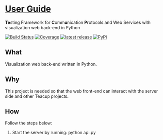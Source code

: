 # [User Guide](https://henryssondaniel.github.io/teacup.github.io/)
**Te**sting Fr**a**mework for **C**omm**u**nication **P**rotocols and Web Services with visualization web back-end in Python

[![Build Status](https://travis-ci.com/HenryssonDaniel/teacup-visualization-web-back-python.svg?branch=master)](https://travis-ci.com/HenryssonDaniel/teacup-visualization-web-back-python)
[![Coverage](https://sonarcloud.io/api/project_badges/measure?project=HenryssonDaniel_teacup-visualization-web-back-python&metric=coverage)](https://sonarcloud.io/dashboard?id=HenryssonDaniel_teacup-visualization-web-back-python)
[![latest release](https://img.shields.io/badge/release%20notes-1.0.0-yellow.svg)](https://github.com/HenryssonDaniel/teacup-visualization-web-back-python/blob/master/CHANGES.rst)
[![PyPi](https://img.shields.io/pypi/v/teacup-visualization-back.svg)](https://pypi.org/project/teacup-visualization-back/)
## What ##
Visualization web back-end written in Python.
## Why ##
This project is needed so that the web front-end can interact with the server side and other Teacup projects.
## How ##
Follow the steps below:
1. Start the server by running: python api.py